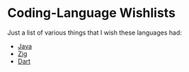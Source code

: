 # Coding-Language Wishlists

Just a list of various things that I wish these languages had:

- [Java](./java.md)
- [Zig](./zig.md)
- [Dart](./dart.md)
